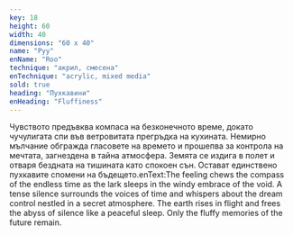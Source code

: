 ```yaml
---
key: 18
height: 60
width: 40
dimensions: "60 x 40"
name: "Руу"
enName: "Roo"
technique: "акрил, смесена"
enTechnique: "acrylic, mixed media"
sold: true
heading: "Пухкавини"
enHeading: "Fluffiness"
---
```

Чувството предъвква компаса на безконечното време, докато чучулигата спи във  ветровитата прегръдка на кухината. Немирно мълчание обгражда гласовете на времето и прошепва за контрола на мечтата, загнездена в тайна атмосфера. Земята се издига в полет и отваря бездната на тишината като спокоен сън. Остават единствено пухкавите спомени на бъдещето.enText:The feeling chews the compass of the endless time as the lark sleeps in the windy embrace of the void. A tense silence surrounds the voices of time and whispers about the dream control nestled in a secret atmosphere. The earth rises in flight and frees the abyss of silence like a peaceful sleep. Only the fluffy memories of the future remain.